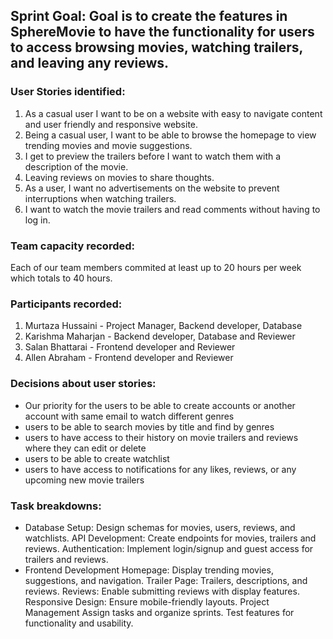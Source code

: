## Sprint Goal: Goal is to create the features in SphereMovie to have the functionality for users to access browsing movies, watching trailers, and leaving any reviews. 

### User Stories identified: 
  1. As a casual user I want to be on a website with easy to navigate content and user friendly and responsive website. 
  2. Being a casual user, I want to be able to browse the homepage to view trending movies and movie suggestions.
  3. I get to preview the trailers before I want to watch them with a description of the movie. 
  4. Leaving reviews on movies to share thoughts. 
  5. As a user, I want no advertisements on the website to prevent interruptions when watching trailers.
  6. I want to watch the movie trailers and read comments without having to log in.

### Team capacity recorded: 
Each of our team members commited at least up to 20 hours per week which totals to 40 hours.

### Participants recorded: 
  1. Murtaza Hussaini - Project Manager, Backend developer, Database
  2. Karishma Maharjan - Backend developer, Database and Reviewer
  3. Salan Bhattarai - Frontend developer and Reviewer 
  4. Allen Abraham - Frontend developer and Reviewer

### Decisions about user stories: 
  - Our priority for the users to be able to create accounts or another account with same email to watch different genres
  - users to be able to search movies by title and find by genres
  - users to have access to their history on movie trailers and reviews where they can edit or delete
  - users to be able to create watchlist 
  - users to have access to notifications for any likes, reviews, or any upcoming new movie trailers 

### Task breakdowns: 
- Database Setup: Design schemas for movies, users, reviews, and watchlists.
API Development: Create endpoints for movies, trailers and reviews.
Authentication: Implement login/signup and guest access for trailers and reviews.
- Frontend Development
Homepage: Display trending movies, suggestions, and navigation.
Trailer Page: Trailers, descriptions, and reviews.
Reviews: Enable submitting reviews with display features.
Responsive Design: Ensure mobile-friendly layouts.
Project Management
Assign tasks and organize sprints.
Test features for functionality and usability. 
